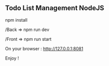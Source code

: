 ## Todo List Management NodeJS 

npm install

/Back => npm run dev

/Front => npm run start

On your browser : http://127.0.0.1:8081

Enjoy !
